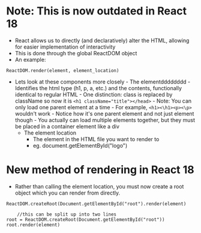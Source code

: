
# Note: This is now outdated in React 18
- React allows us to directly (and declaratively) alter the HTML, allowing for easier implementation of interactivity
- This is done through the global ReactDOM object
- An example:
```
ReactDOM.render(element, element_location)
```
- Lets look at these components more closely
			- The elementdddddddd
		- Identifies the html type (h1, p, a, etc.) and the contents, functionally identical to regular HTML
		- One distinction: class is replaced by className so now it is `<h1 className="title"></head>`
		- Note: You can only load one parent element at a  time
			- For example,  `<h1><\h1><p><\p>` wouldn't work
			- Notice how it's one parent element and not just element though
			- You actually can load multiple elements together, but they must be placed in a container element like a div
	- The element location
		- The element in the HTML file you want to render to
		- eg.  document.getElementById("logo")
# New method of rendering in React 18
- Rather than calling the element location, you must now create a root object which you can render from directly.
```
ReactDOM.createRoot(Document.getElementById("root").render(element)

	//this can be split up into two lines
root = ReactDOM.createRoot(Document.getElementById("root"))
root.render(element)
```
